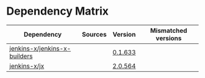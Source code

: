 # Dependency Matrix

Dependency | Sources | Version | Mismatched versions
---------- | ------- | ------- | -------------------
[jenkins-x/jenkins-x-builders](https://github.com/jenkins-x/jenkins-x-builders) |  | [0.1.633]() | 
[jenkins-x/jx](https://github.com/jenkins-x/jx) |  | [2.0.564](https://github.com/jenkins-x/jx/releases/tag/v2.0.564) | 
